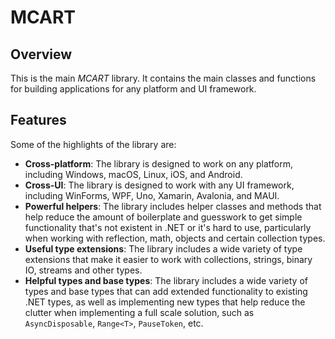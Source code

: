 # MCART
## Overview
This is the main *MCART* library. It contains the main classes and functions for building applications for any platform and UI framework.

## Features
Some of the highlights of the library are:
- **Cross-platform**: The library is designed to work on any platform, including Windows, macOS, Linux, iOS, and Android.
- **Cross-UI**: The library is designed to work with any UI framework, including WinForms, WPF, Uno, Xamarin, Avalonia, and MAUI.
- **Powerful helpers**: The library includes helper classes and methods that help reduce the amount of boilerplate and guesswork to get simple functionality that's not existent in .NET or it's hard to use, particularly when working with reflection, math, objects and certain collection types.
- **Useful type extensions**: The library includes a wide variety of type extensions that make it easier to work with collections, strings, binary IO, streams and other types.
- **Helpful types and base types**: The library includes a wide variety of types and base types that can add extended functionality to existing .NET types, as well as implementing new types that help reduce the clutter when implementing a full scale solution, such as `AsyncDisposable`, `Range<T>`, `PauseToken`, etc.
